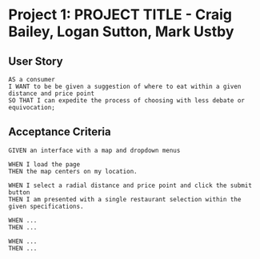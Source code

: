 # Project 1: PROJECT TITLE - Craig Bailey, Logan Sutton, Mark Ustby


## User Story
```
AS a consumer
I WANT to be be given a suggestion of where to eat within a given distance and price point
SO THAT I can expedite the process of choosing with less debate or equivocation;
```

## Acceptance Criteria
```
GIVEN an interface with a map and dropdown menus

WHEN I load the page
THEN the map centers on my location.

WHEN I select a radial distance and price point and click the submit button
THEN I am presented with a single restaurant selection within the given specifications.

WHEN ...
THEN ...

WHEN ...
THEN ...

```